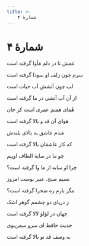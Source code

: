 ```yaml
---
title: >-
    شمارهٔ ۴
---
```

# شمارهٔ ۴

<div class="b" id="bn1"><div class="m1"><p>غمش تا در دلم مَأوا گرفته است</p></div>
<div class="m2"><p>سرم چون زلف او سودا گرفته است</p></div></div>
<div class="b" id="bn2"><div class="m1"><p>لب چون آتشش آب حیات است</p></div>
<div class="m2"><p>از آن آب آتشی در ما گرفته است</p></div></div>
<div class="b" id="bn3"><div class="m1"><p>هُمای همتم عمری است کز جان</p></div>
<div class="m2"><p>هوای آن قد و بالا گرفته است</p></div></div>
<div class="b" id="bn4"><div class="m1"><p>شدم عاشق به بالای بلندش</p></div>
<div class="m2"><p>که کار عاشقان بالا گرفته است</p></div></div>
<div class="b" id="bn5"><div class="m1"><p>چو ما در سایهٔ الطاف اوییم</p></div>
<div class="m2"><p>چرا او سایه از ما وا گرفته است؟</p></div></div>
<div class="b" id="bn6"><div class="m1"><p>نسیم صبح، عنبر بوست امروز</p></div>
<div class="m2"><p>مگر یارم ره صحرا گرفته است؟</p></div></div>
<div class="b" id="bn7"><div class="m1"><p>ز دریای دو چشمم گوهر اشک</p></div>
<div class="m2"><p>جهان در لؤلؤ لالا گرفته است</p></div></div>
<div class="b" id="bn8"><div class="m1"><p>حدیث حافظ ای سرو سمن‌بوی</p></div>
<div class="m2"><p>به وصف قد تو بالا گرفته است</p></div></div>
